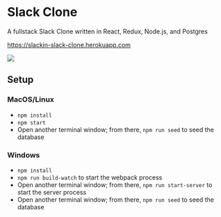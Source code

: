 # Slack Clone

A fullstack Slack Clone written in React, Redux, Node.js, and Postgres

https://slackin-slack-clone.herokuapp.com

![](https://i.imgur.com/qE5Z85x.png)

## Setup

### MacOS/Linux

* `npm install`
* `npm start`
* Open another terminal window; from there, `npm run seed` to seed the database

### Windows

* `npm install`
* `npm run build-watch` to start the webpack process
* Open another terminal window; from there, `npm run start-server` to start the server process
* Open another terminal window; from there, `npm run seed` to seed the database
